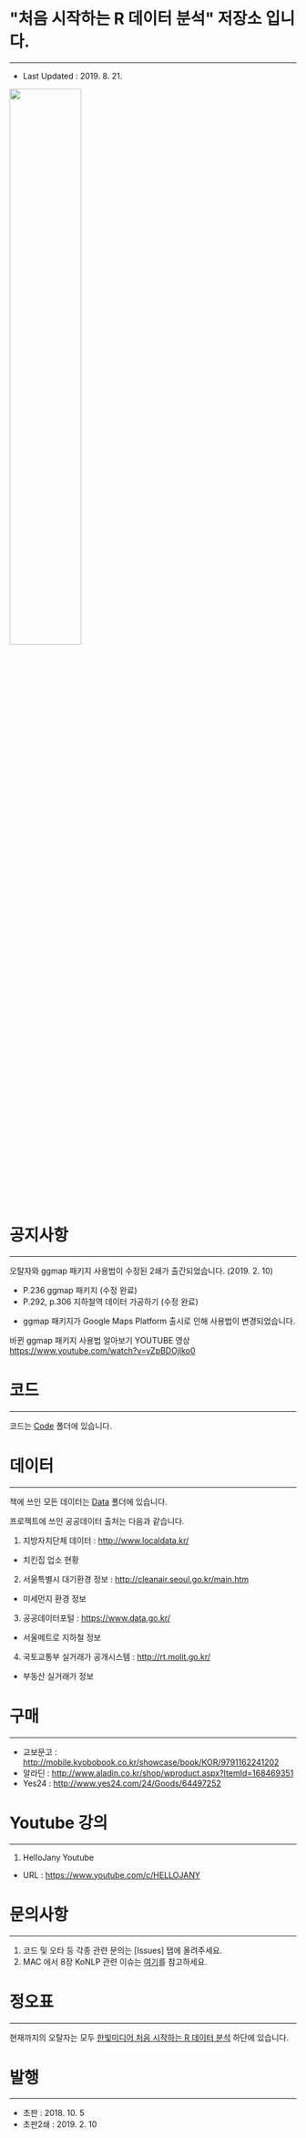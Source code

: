 # "처음 시작하는 R 데이터 분석" 저장소 입니다.
---
- Last Updated : 2019. 8. 21.

<img src="https://github.com/newstars/HelloR/blob/master/Book.jpg" width="50%"></img>

# 공지사항
---
오탈자와 ggmap 패키지 사용법이 수정된 2쇄가 출간되었습니다. (2019. 2. 10)

- P.236 ggmap 패키지 (수정 완료)
- P.292, p.306 지하철역 데이터 가공하기 (수정 완료)
* ggmap 패키지가 Google Maps Platform 출시로 인해 사용법이 변경되었습니다.

바뀐 ggmap 패키지 사용법 알아보기 YOUTUBE 영상
https://www.youtube.com/watch?v=yZpBDOjlko0

# 코드
---
코드는 [Code](https://github.com/newstars/HelloR/tree/master/Code) 폴더에 있습니다.

# 데이터
---
책에 쓰인 모든 데이터는 [Data](https://github.com/newstars/HelloR/tree/master/Data) 폴더에 있습니다.

프로젝트에 쓰인 공공데이터 출처는 다음과 같습니다.
1. 지방자치단체 데이터 : http://www.localdata.kr/
- 치킨집 업소 현황
2. 서울특별시 대기환경 정보 : http://cleanair.seoul.go.kr/main.htm
- 미세먼지 환경 정보
3. 공공데이터포털 : https://www.data.go.kr/
- 서울메트로 지하철 정보
4. 국토교통부 실거래가 공개시스템 : http://rt.molit.go.kr/
- 부동산 실거래가 정보

# 구매
---
- 교보문고 : http://mobile.kyobobook.co.kr/showcase/book/KOR/9791162241202
- 알라딘 : http://www.aladin.co.kr/shop/wproduct.aspx?ItemId=168469351
- Yes24 : http://www.yes24.com/24/Goods/64497252

# Youtube 강의
---
1. HelloJany Youtube
- URL : https://www.youtube.com/c/HELLOJANY
  
# 문의사항
---
1. 코드 및 오타 등 각종 관련 문의는 [Issues] 탭에 올려주세요.
2. MAC 에서 8장 KoNLP 관련 이슈는 [여기](https://rstudio-pubs-static.s3.amazonaws.com/390520_0e53f55571474119b82a059e9dc1403d.html)를 참고하세요.

# 정오표
---
현재까지의 오탈자는 모두 [한빛미디어 처음 시작하는 R 데이터 분석](http://www.hanbit.co.kr/store/books/look.php?p_code=B6952054209) 하단에 있습니다.

# 발행
---
- 초판 : 2018. 10. 5
- 초판2쇄 : 2019. 2. 10
